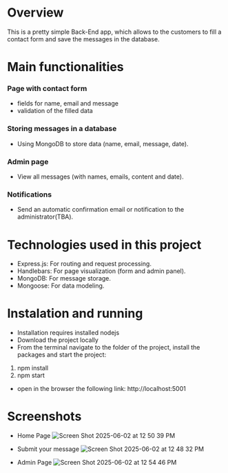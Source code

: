 # Overview

This is a pretty simple Back-End app, which allows to the customers to fill a contact form and save the messages in the database.

# Main functionalities

### Page with contact form

-   fields for name, email and message
-   validation of the filled data

### Storing messages in a database

-   Using MongoDB to store data (name, email, message, date).

### Admin page

-   View all messages (with names, emails, content and date).

### Notifications

-   Send an automatic confirmation email or notification to the administrator(TBA). 

# Technologies used in this project

-   Express.js: For routing and request processing.
-   Handlebars: For page visualization (form and admin panel).
-   MongoDB: For message storage.
-   Mongoose: For data modeling.

# Instalation and running

- Installation requires installed nodejs
- Download the project locally
- From the terminal navigate to the folder of the project, install the packages and start the project:

1) npm install
2) npm start

- open in the browser the following link: http://localhost:5001

# Screenshots
- Home Page
  ![Screen Shot 2025-06-02 at 12 50 39 PM](https://github.com/user-attachments/assets/da39c0ef-a53d-480b-af12-1d035afed9d9)

- Submit your message
  ![Screen Shot 2025-06-02 at 12 48 32 PM](https://github.com/user-attachments/assets/64d4c289-fc47-4c45-8ad7-8013734eef6a)

- Admin Page
  ![Screen Shot 2025-06-02 at 12 54 46 PM](https://github.com/user-attachments/assets/8231a4dd-2df6-40c6-8762-3d5e5f480f45)

  

